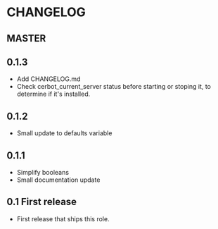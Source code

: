 # CHANGELOG

## MASTER

## 0.1.3
* Add CHANGELOG.md
* Check cerbot_current_server status before starting or stoping it,
  to determine if it's installed.

## 0.1.2
* Small update to defaults variable

## 0.1.1
* Simplify booleans
* Small documentation update

## 0.1 First release
* First release that ships this role.
